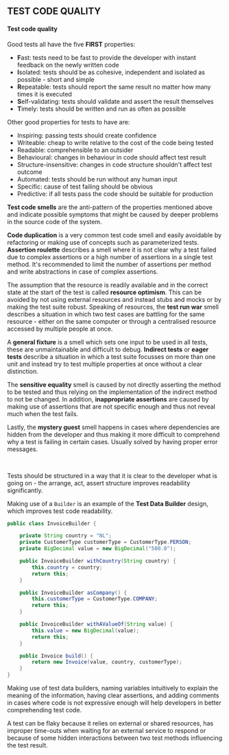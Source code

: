 ## **TEST CODE QUALITY**

#### Test code quality
Good tests all have the five **FIRST** properties:
- **F**ast: tests need to be fast to provide the developer with instant feedback on the newly written code
- **I**solated: tests should be as cohesive, independent and isolated as possible - short and simple
- **R**epeatable: tests should report the same result no matter how many times it is executed
- **S**elf-validating: tests should validate and assert the result themselves
- **T**imely: tests should be written and run as often as possible

Other good properties for tests to have are:
- Inspiring: passing tests should create confidence
- Writeable: cheap to write relative to the cost of the code being tested
- Readable: comprehensible to an outsider
- Behavioural: changes in behaviour in code should affect test result
- Structure-insensitive: changes in code structure shouldn't affect test outcome
- Automated: tests should be run without any human input
- Specific: cause of test failing should be obvious
- Predictive: if all tests pass the code should be suitable for production

**Test code smells** are the anti-pattern of the properties mentioned above and indicate possible symptoms that might be caused by deeper problems in the source code of the system.

**Code duplication** is a very common test code smell and easily avoidable by refactoring or making use of concepts such as parameterized tests. **Assertion roulette** describes a smell where it is not clear why a test failed due to complex assertions or a high number of assertions in a single test method. It's recommended to limit the number of assertions per method and write abstractions in case of complex assertions.

The assumption that the resource is readily available and in the correct state at the start of the test is called **resource optimism**. This can be avoided by not using external resources and instead stubs and mocks or by making the test suite robust. Speaking of resources, the **test run war** smell describes a situation in which two test cases are battling for the same resource - either on the same computer or through a centralised resource accessed by multiple people at once.

A **general fixture** is a smell which sets one input to be used in all tests, these are unmaintainable and difficult to debug. **Indirect tests** or **eager tests** describe a situation in which a test suite focusses on more than one unit and instead try to test multiple properties at once without a clear distinction.

The **sensitive equality** smell is caused by not directly asserting the method to be tested and thus relying on the implementation of the indirect method to not be changed. In addition, **inappropriate assertions** are caused by making use of assertions that are not specific enough and thus not reveal much when the test fails.

Lastly, the **mystery guest** smell happens in cases where dependencies are hidden from the developer and thus making it more difficult to comprehend why a test is failing in certain cases. Usually solved by having proper error messages.

<br>

Tests should be structured in a way that it is clear to the developer what is going on - the arrange, act, assert structure improves readability significantly.

Making use of a `Builder` is an example of the **Test Data Builder** design, which improves test code readability.

```Java
public class InvoiceBuilder {

    private String country = "NL";
    private CustomerType customerType = CustomerType.PERSON;
    private BigDecimal value = new BigDecimal("500.0");

    public InvoiceBuilder withCountry(String country) {
        this.country = country;
        return this;
    }

    public InvoiceBuilder asCompany() {
        this.customerType = CustomerType.COMPANY;
        return this;
    }

    public InvoiceBuilder withAValueOf(String value) {
        this.value = new BigDecimal(value);
        return this;
    }

    public Invoice build() {
        return new Invoice(value, country, customerType);
    }
}
```

Making use of test data builders, naming variables intuitively to explain the meaning of the information, having clear assertions, and adding comments in cases where code is not expressive enough will help developers in better comprehending test code.

A test can be flaky because it relies on external or shared resources, has improper time-outs when waiting for an external service to respond or because of some hidden interactions between two test methods influencing the test result.
